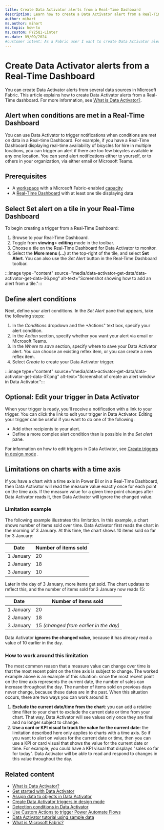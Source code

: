 ```yaml
---
title: Create Data Activator alerts from a Real-Time Dashboard
description: Learn how to create a Data Activator alert from a Real-Time Dashboard and receive real-time notifications when conditions are met.
author: mihart
ms.author: mihart
ms.topic: how-to
ms.custom: FY25Q1-Linter
ms.date: 09/09/2024
#customer intent: As a Fabric user I want to create Data Activator alerts from a Real-Time Dashboard.
---
```


# Create Data Activator alerts from a Real-Time Dashboard

You can create Data Activator alerts from several data sources in Microsoft Fabric. This article explains how to create Data Activator alerts from a Real-Time dashboard. For more information, see [What is Data Activator?](data-activator-introduction.md).

## Alert when conditions are met in a Real-Time Dashboard

You can use Data Activator to trigger notifications when conditions are met on data in a Real-time Dashboard. For example, if you have a Real-Time Dashboard displaying real-time availability of bicycles for hire in multiple locations, you can trigger an alert if there are too few bicycles available in any one location. You can send alert notifications either to yourself, or to others in your organization, via either email or Microsoft Teams.

## Prerequisites

* A [workspace](../get-started/create-workspaces.md) with a Microsoft Fabric-enabled [capacity](../enterprise/licenses.md#capacity)
* A [Real-Time Dashboard](../real-time-intelligence/dashboard-real-time-create.md) with at least one tile displaying data

## Select Set alert on a tile in your Real-Time Dashboard

To begin creating a trigger from a Real-Time Dashboard:

1. Browse to your Real-Time Dashboard.
1. Toggle from **viewing**> **editing** mode in the toolbar.
1. Choose a tile on the Real-Time Dashboard for Data Activator to monitor.
1. Select the **More menu (...)** at the top-right of the tile, and select **Set Alert**. You can also use the *Set Alert* button in the Real-Time Dashboard toolbar.

:::image type="content" source="media/data-activator-get-data/data-activator-get-data-06.png" alt-text="Screenshot showing how to add an alert from a tile.":::

## Define alert conditions

Next, define your alert conditions. In the *Set Alert* pane that appears, take the following steps:

1. In the *Conditions* dropdown and the *Actions" text box, specify your alert condition.
1. In the *Action* section, specify whether you want your alert via email or Microsoft Teams.
1. In the *Where to save* section, specify where to save your Data Activator alert. You can choose an existing reflex item, or you can create a new reflex item.
1. Select *Create* to create your Data Activator trigger.

:::image type="content" source="media/data-activator-get-data/data-activator-get-data-07.png" alt-text="Screenshot of create an alert window in Data Activator.":::

## Optional: Edit your trigger in Data Activator

When your trigger is ready, you'll receive a notification with a link to your trigger. You can click the link to edit your trigger in Data Activator. Editing your trigger can be useful if you want to do one of the following:

* Add other recipients to your alert.
* Define a more complex alert condition than is possible in the *Set alert* pane.

For information on how to edit triggers in Data Activator, see [Create triggers in design mode](data-activator-create-triggers-design-mode.md) .

## Limitations on charts with a time axis

If you have a chart with a time axis in Power BI or in a Real-Time Dashboard, then Data Activator will read the measure value exactly once for each point on the time axis. If the measure value for a given time point changes after Data Activator reads it, then Data Activator will ignore the changed value.

### Limitation example

The following example illustrates this limitation. In this example, a chart shows number of items sold over time. Data Activator first reads the chart in the morning of 3 January. At this time, the chart shows 10 items sold so far for 3 January:

|Date        | Number of items sold
|------------|---------------------
|1 January   |20
|2 January   |18
|3 January   |10

Later in the day of 3 January, more items get sold. The chart updates to reflect this, and the number of items sold for 3 January now reads 15:

|Date        | Number of items sold
|------------|---------------------
|1 January   |20
|2 January   |18
|3 January   |15 *(changed from earlier in the day)*

Data Activator **ignores the changed value**, because it has already read a value of 10 earlier in the day.

### How to work around this limitation

The most common reason that a measure value can change over time is that the most recent point on the time axis is subject to change. The worked example above is an example of this situation: since the most recent point on the time axis represents the current date, the number of sales can increase throughout the day. The number of items sold on previous days never change, because these dates are in the past. When this situation occurs, there are two ways you can work around it:

1. **Exclude the current date/time from the chart**: you can add a relative time filter to your chart to exclude the current date or time from your chart. That way, Data Activator will see values only once they are final and no longer subject to change.
2. **Use a card or KPI visual to track the value for the current date**: the limitation described here only applies to charts with a time axis. So if you want to alert on values for the current date or time, then you can use a KPI or card visual that shows the value for the current date or time. For example, you could have a KPI visual that displays "sales so far for today". Data Activator will be able to read and respond to changes in this value throughout the day.

## Related content

* [What is Data Activator?](data-activator-introduction.md)
* [Get started with Data Activator](data-activator-get-started.md)
* [Assign data to objects in Data Activator](data-activator-assign-data-objects.md)
* [Create Data Activator triggers in design mode](data-activator-create-triggers-design-mode.md)
* [Detection conditions in Data Activator](data-activator-detection-conditions.md)
* [Use Custom Actions to trigger Power Automate Flows](data-activator-trigger-power-automate-flows.md)
* [Data Activator tutorial using sample data](data-activator-tutorial.md)
* [What is Microsoft Fabric?](../get-started/microsoft-fabric-overview.md)
